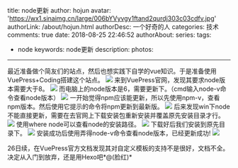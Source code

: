 title: node更新
author: hojun
avatar: 'https://wx1.sinaimg.cn/large/006bYVyvgy1ftand2qurdj303c03cdfv.jpg'
authorLink: /about/hojun.html
authorDesc: 一个好奇的人
categories: 技术
comments: true
date: 2018-08-25 22:46:52
authorAbout:
series:
tags:
 - node
keywords: node更新
description: 
photos:
---
最近准备做个简友们的站点，然后也想实践下自学的vue知识。于是准备使用VuePress+Coding搭建这个站点。
![](https://wx3.sinaimg.cn/large/006bYVyvgy1fumcq6tkebj30o70h7gn4.jpg)
来到VuePress官网，发现其要求node版本需要大于8。
![](https://wx2.sinaimg.cn/large/006bYVyvgy1fumcbtss78j30y30fat96.jpg)
而电脑上的node版本是6，需要更新下。（cmd输入node-v命令查看node版本）
![](https://wx3.sinaimg.cn/large/006bYVyvgy1fumcbvupxqj308m02i3y9.jpg)
一开始觉得npm应该能更新，所以先使用npm-v，查看npm版本。然后使用它提示的命令将npm更新到最新版。
![](https://wx3.sinaimg.cn/large/006bYVyvgy1fumcbwgna5j30k906b3yb.jpg)
后来发现win下node不能直接更新，需要在去官网上下载安装包重新安装并覆盖原先安装目录才行。
![](https://wx4.sinaimg.cn/large/006bYVyvgy1fumcbwwcncj30nw0hbdhv.jpg)
使用where node可以查看node的安装路径。
![](https://wx3.sinaimg.cn/large/006bYVyvgy1fumcbv9x14j30ah02ijr5.jpg)
下载好后我们安装到原先目录下。
![](https://wx1.sinaimg.cn/large/006bYVyvgy1fumcbuqxghj30dv0atjrj.jpg)
安装成功后使用弄得node-v命令查看node版本，已经更新成功!
![](https://wx2.sinaimg.cn/large/006bYVyvgy1fumcbuc1cwj30am02d741.jpg)

26日续，在VuePress官方文档发现其对自定义模板的支持不是很好，文档不全。决定从入门到放弃，还是用Hexo吧*@(脸红)*
